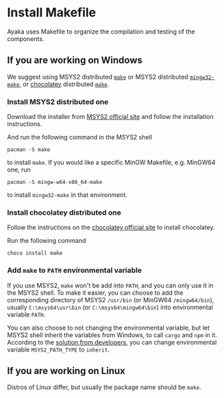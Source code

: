 # Install Makefile

Ayaka uses Makefile to organize the compilation and testing of the components.

## If you are working on Windows

We suggest using MSYS2 distributed [`make`](https://packages.msys2.org/package/make) or MSYS2 distributed [`mingw32-make`](https://packages.msys2.org/base/mingw-w64-make), or [chocolatey](https://chocolatey.org/) distributed [`make`](https://community.chocolatey.org/packages/make).

### Install MSYS2 distributed one

Download the installer from [MSYS2 official site](https://www.msys2.org/) and follow the installation instructions.

And run the following command in the MSYS2 shell
```
pacman -S make
```
to install `make`. If you would like a specific MinGW Makefile, e.g. MinGW64 one, run
```
pacman -S mingw-w64-x86_64-make
```
to install `mingw32-make` in that environment.

### Install chocolatey distributed one

Follow the instructions on the [chocolatey official site](https://chocolatey.org/install) to install chocolatey.

Run the following command
```
choco install make
```

### Add `make` to `PATH` environmental variable

If you use MSYS2, `make` won't be add into `PATH`, and you can only use it in the MSYS2 shell. To make it easier, you can choose to add the corresponding directory of MSYS2 `/usr/bin` (or MinGW64 `/mingw64/bin`), usually `C:\msys64\usr\bin` (or `C:\msys64\mingw64\bin`) into environmental variable `PATH`.

You can also choose to not changing the environmental variable, but let MSYS2 shell inherit the variables from Windows, to call `cargo` and `npm` in it. According to the [solution from developers](https://sourceforge.net/p/msys2/discussion/general/thread/dbe17030/), you can change environmental variable `MSYS2_PATH_TYPE` to `inherit`.

## If you are working on Linux

Distros of Linux differ, but usually the package name should be `make`.
